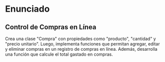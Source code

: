 # Enunciado
## Control de Compras en Línea
Crea una clase "Compra" con propiedades como "producto", "cantidad" y "precio unitario". Luego, implementa funciones que permitan agregar, editar y eliminar compras en un registro de compras en línea. Además, desarrolla una función que calcule el total gastado en compras.
